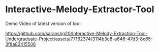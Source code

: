 # Interactive-Melody-Extractor-Tool
Demo Video of latest version of tool:


https://github.com/saranshg20/Interactive-Melody-Extraction-Tool-Undergraduate-Project/assets/77162374/3114b3e8-a646-47d3-8e65-3f8a82415506

